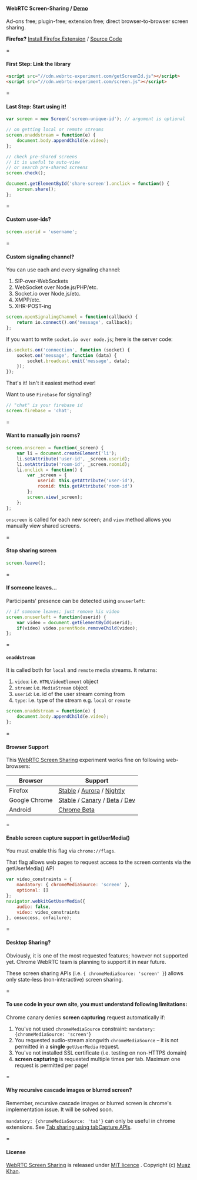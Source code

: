#### WebRTC Screen-Sharing / [Demo](https://www.webrtc-experiment.com/screen-sharing/)

Ad-ons free; plugin-free; extension free; direct browser-to-browser screen sharing.

**Firefox?** [Install Firefox Extension](https://www.webrtc-experiment.com/store/firefox-extension/enable-screen-capturing.xpi) / [Source Code](https://github.com/muaz-khan/Firefox-Extensions/tree/master/enable-screen-capturing)

=

#### First Step: Link the library

```html
<script src="//cdn.webrtc-experiment.com/getScreenId.js"></script>
<script src="//cdn.webrtc-experiment.com/screen.js"></script>
```

=

#### Last Step: Start using it!

```javascript
var screen = new Screen('screen-unique-id'); // argument is optional

// on getting local or remote streams
screen.onaddstream = function(e) {
    document.body.appendChild(e.video);
};

// check pre-shared screens
// it is useful to auto-view
// or search pre-shared screens
screen.check();

document.getElementById('share-screen').onclick = function() {
    screen.share();
};
```

=

#### Custom user-ids?

```javascript
screen.userid = 'username';
```

=

#### Custom signaling channel?

You can use each and every signaling channel:

1. SIP-over-WebSockets
2. WebSocket over Node.js/PHP/etc.
3. Socket.io over Node.js/etc.
4. XMPP/etc.
5. XHR-POST-ing

```javascript
screen.openSignalingChannel = function(callback) {
    return io.connect().on('message', callback);
};
```

If you want to write `socket.io over node.js`; here is the server code:

```javascript
io.sockets.on('connection', function (socket) {
    socket.on('message', function (data) {
        socket.broadcast.emit('message', data);
    });
});
```

That's it! Isn't it easiest method ever!

Want to use `Firebase` for signaling?

```javascript
// "chat" is your firebase id
screen.firebase = 'chat';
```

=

#### Want to manually join rooms?

```javascript
screen.onscreen = function(_screen) {
    var li = document.createElement('li');
    li.setAttribute('user-id', _screen.userid);
    li.setAttribute('room-id', _screen.roomid);
    li.onclick = function() {
        var _screen = {
            userid: this.getAttribute('user-id'),
            roomid: this.getAttribute('room-id')
        };
        screen.view(_screen);
    };
};
```

`onscreen` is called for each new screen; and `view` method allows you manually view shared screens.

=

#### Stop sharing screen

```javascript
screen.leave();
```

=

#### If someone leaves...

Participants' presence can be detected using `onuserleft`:

```javascript
// if someone leaves; just remove his video
screen.onuserleft = function(userid) {
    var video = document.getElementById(userid);
    if(video) video.parentNode.removeChild(video);
};
```

=

#### `onaddstream`

It is called both for `local` and `remote` media streams. It returns:

1. `video`: i.e. `HTMLVideoElement` object
2. `stream`: i.e. `MediaStream` object
3. `userid`: i.e. id of the user stream coming from
4. `type`: i.e. type of the stream e.g. `local` or `remote`

```javascript
screen.onaddstream = function(e) {
    document.body.appendChild(e.video);
};
```

=

#### Browser Support

This [WebRTC Screen Sharing](https://www.webrtc-experiment.com/screen-sharing/) experiment works fine on following web-browsers:

| Browser        | Support           |
| ------------- |-------------|
| Firefox | [Stable](http://www.mozilla.org/en-US/firefox/new/) / [Aurora](http://www.mozilla.org/en-US/firefox/aurora/) / [Nightly](http://nightly.mozilla.org/) |
| Google Chrome | [Stable](https://www.google.com/intl/en_uk/chrome/browser/) / [Canary](https://www.google.com/intl/en/chrome/browser/canary.html) / [Beta](https://www.google.com/intl/en/chrome/browser/beta.html) / [Dev](https://www.google.com/intl/en/chrome/browser/index.html?extra=devchannel#eula) |
| Android | [Chrome Beta](https://play.google.com/store/apps/details?id=com.chrome.beta&hl=en) |

=

#### Enable screen capture support in getUserMedia()

You must enable this flag via `chrome://flags`.

That flag allows web pages to request access to the screen contents via the getUserMedia() API

```javascript
var video_constraints = {
    mandatory: { chromeMediaSource: 'screen' },
    optional: []
};
navigator.webkitGetUserMedia({
    audio: false,
    video: video_constraints
}, onsuccess, onfailure);
```

=

#### Desktop Sharing?

Obviously, it is one of the most requested features; however not supported yet. Chrome WebRTC team is planning to support it in near future.

These screen sharing APIs (i.e. `{ chromeMediaSource: 'screen' }`) allows only state-less (non-interactive) screen sharing.

=

#### To use code in your own site, you must understand following limitations:

Chrome canary denies **screen capturing** request automatically if:

1. You've not used `chromeMediaSource` constraint: `mandatory: {chromeMediaSource: 'screen'}`
2. You requested audio-stream alongwith `chromeMediaSource` – it is not permitted in a **single** `getUserMedia` request.
3. You've not installed SSL certificate (i.e. testing on non-HTTPS domain)
4. **screen capturing** is requested multiple times per tab. Maximum one request is permitted per page!

=

#### Why recursive cascade images or blurred screen?

Remember, recursive cascade images or blurred screen is chrome's implementation issue. It will be solved soon.

`mandatory: {chromeMediaSource: 'tab'}` can only be useful in chrome extensions. See [Tab sharing using tabCapture APIs](https://www.webrtc-experiment.com/screen-broadcast/).

=

#### License

[WebRTC Screen Sharing](https://www.webrtc-experiment.com/screen-sharing/) is released under [MIT licence](https://www.webrtc-experiment.com/licence/) . Copyright (c) [Muaz Khan](https://plus.google.com/+MuazKhan).
